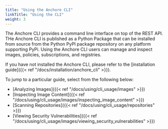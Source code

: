 ```yaml
---
title: "Using the Anchore CLI"
linkTitle: "Using the CLI"
weight: 3
---
```


The Anchore CLI provides a command line interface on top of the REST API. THe Anchore CLI is published as a Python Package that can be installed from source from the Python PyPI package repository on any platform supporting PyPi. Using the Anchore CLI users can manage and inspect images, policies, subscriptions, and registries.

If you have not installed the Anchore CLI, please refer to the [installation guide]({{< ref "/docs/installation/anchore_cli" >}}).

To jump to a particular guide, select from the following below:

- [Analyzing Images]({{< ref "/docs/using/cli_usage/images" >}})
- [Inspecting Image Content]({{< ref "/docs/using/cli_usage/images/inspecting_image_content" >}})
- [Scanning Repositories]({{< ref "/docs/using/cli_usage/repositories" >}})
- [Viewing Security Vulnerabilities]({{< ref "/docs/using/cli_usage/images/viewing_security_vulnerabilities" >}})